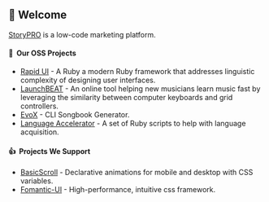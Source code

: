 ## 👋 Welcome
[StoryPRO](https://www.storypro.io) is a low-code marketing platform.


#### 🔭 &nbsp;Our OSS Projects
- [Rapid UI](https://github.com/realstorypro/rapid-ui) - A Ruby a modern Ruby framework that addresses linguistic complexity of designing user interfaces.
- [LaunchBEAT](https://github.com/realstorypro/launch-beat) - An online tool helping new musicians learn music fast by leveraging the similarity between computer keyboards and grid controllers.
- [EvoX](https://github.com/realstorypro/evox) - CLI Songbook Generator.
- [Language Accelerator](https://github.com/realstorypro/language-accelerator) - A set of Ruby scripts to help with language acquisition.

#### 👍 &nbsp;Projects We Support
- [BasicScroll](https://github.com/electerious/basicScroll) - Declarative animations for mobile and desktop with CSS variables.
- [Fomantic-UI](https://github.com/fomantic/Fomantic-UI) - High-performance, intuitive css framework.
<!--

**Here are some ideas to get you started:**

🙋‍♀️ A short introduction - what is your organization all about?
🌈 Contribution guidelines - how can the community get involved?
👩‍💻 Useful resources - where can the community find your docs? Is there anything else the community should know?
🍿 Fun facts - what does your team eat for breakfast?
🧙 Remember, you can do mighty things with the power of [Markdown](https://docs.github.com/github/writing-on-github/getting-started-with-writing-and-formatting-on-github/basic-writing-and-formatting-syntax)
-->
